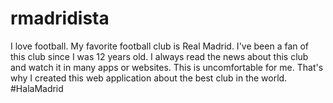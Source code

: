 # rmadridista
I love football. My favorite football club is Real Madrid. I've been a fan of this club since I was 12 years old. I always read the news about this club and watch it in many apps or websites. This is uncomfortable for me. That's why I created this web application about the best club in the world. #HalaMadrid
